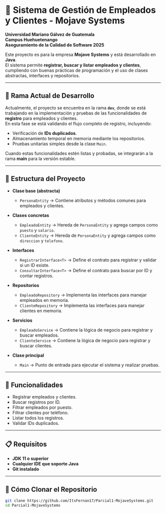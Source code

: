 # 📌 Sistema de Gestión de Empleados y Clientes - Mojave Systems

**Universidad Mariano Gálvez de Guatemala**  
**Campus Huehuetenango**  
**Aseguramiento de la Calidad de Software 2025**

Este proyecto es para la empresa **Mojave Systems** y está desarrollado en **Java**.  
El sistema permite **registrar, buscar y listar empleados y clientes**, cumpliendo con buenas prácticas de programación y el uso de clases abstractas, interfaces y repositorios.

---

## 🌱 Rama Actual de Desarrollo

Actualmente, el proyecto se encuentra en la rama **`dev`**, donde se está trabajando en la implementación y pruebas de las funcionalidades de **registro** para empleados y clientes.  
En esta fase se está validando el flujo completo de registro, incluyendo:

- Verificación de **IDs duplicados**.
- Almacenamiento temporal en memoria mediante los repositorios.
- Pruebas unitarias simples desde la clase `Main`.

Cuando estas funcionalidades estén listas y probadas, se integrarán a la rama **main** para la versión estable.

---

## 📂 Estructura del Proyecto

- **Clase base (abstracta)**  
  - `PersonaEntity` → Contiene atributos y métodos comunes para empleados y clientes.
  
- **Clases concretas**  
  - `EmpleadoEntity` → Hereda de `PersonaEntity` y agrega campos como `puesto` y `salario`.  
  - `ClienteEntity` → Hereda de `PersonaEntity` y agrega campos como `direccion` y `telefono`.

- **Interfaces**  
  - `RegistrarInterface<T>` → Define el contrato para registrar y validar si un ID existe.  
  - `ConsultarInterface<T>` → Define el contrato para buscar por ID y contar registros.

- **Repositorios**  
  - `EmpleadoRepository` → Implementa las interfaces para manejar empleados en memoria.  
  - `ClienteRepository` → Implementa las interfaces para manejar clientes en memoria.

- **Servicios**  
  - `EmpleadoService` → Contiene la lógica de negocio para registrar y buscar empleados.  
  - `ClienteService` → Contiene la lógica de negocio para registrar y buscar clientes.

- **Clase principal**  
  - `Main` → Punto de entrada para ejecutar el sistema y realizar pruebas.

---

## 🚀 Funcionalidades

- Registrar empleados y clientes.
- Buscar registros por ID.
- Filtrar empleados por puesto.
- Filtrar clientes por teléfono.
- Listar todos los registros.
- Validar IDs duplicados.

---

## 📋 Requisitos

- **JDK 11 o superior**
- **Cualquier IDE que soporte Java**
- **Git instalado**

---

## 🔄 Cómo Clonar el Repositorio

```bash
git clone https://github.com/ItsFernan17/Parcial1-MojaveSystems.git
cd Parcial1-MojaveSystems
